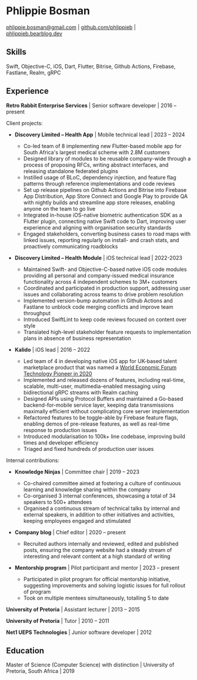 # Phlippie Bosman

[phlippie.bosman@gmail.com](mailto:phlippie.bosman@gmail.com) |
[github.com/phlippieb](https://github.com/phlippieb) |
[phlippieb.bearblog.dev](https://phlippieb.bearblog.dev)

## Skills

Swift, Objective-C, iOS, Dart, Flutter, Bitrise, Github Actions, Firebase, Fastlane, Realm, gRPC <!-- TODO: Any more? Only list skills I'd feel comfortable taking a job in -->

## Experience

**Retro Rabbit Enterprise Services**  | Senior software developer | 2016 – present

Client projects:

- **Discovery Limited – Health App** | Mobile technical lead | 2023 – 2024  
  - Co-led team of 8 implementing new Flutter-based mobile app for South Africa's largest medical scheme with 2.8M customers
  - Designed library of modules to be reusable company-wide through a process of proposing RFCs, writing abstract interfaces, and releasing standalone federated plugins
  - Instilled usage of BLoC, dependency injection, and feature flag patterns through reference implementations and code reviews
  - Set up release pipelines on Github Actions and Bitrise into Firebase App Distribution, App Store Connect and Google Play to provide QA with nightly builds and streamline app store releases, enabling anyone on the team to go live
  - Integrated in-house iOS-native biometric authentication SDK as a Flutter plugin, connecting native Swift code to Dart, improving user experience and aligning with organisation security standards <!--NOTE: Change organisation to organization if applying in US-->
  - Engaged stakeholders, converting business cases to road maps with linked issues, reporting regularly on install- and crash stats, and proactively communicating roadblocks  

- **Discovery Limited – Health Module** | iOS technical lead | 2022-2023
  - Maintained Swift- and Objective-C-based native iOS code modules providing all personal and company-issued medical insurance functionality across 4 independent schemes to 3M+ customers
  - Coordinated and participated in production support, addressing user issues and collaborating across teams to drive problem resolution
  - Implemented version-bump automation in Github Actions and Fastlane to unblock code merging conflicts and improve team throughput
  - Introduced SwiftLint to keep code reviews focused on content over style
  - Translated high-level stakeholder feature requests to implementation plans in absence of business representation

- **Kalido** | iOS lead | 2016 – 2022
  - Led team of 4 in developing native iOS app for UK-based talent marketplace product that was named a [World Economic Forum Technology Pioneer in 2020](https://widgets.weforum.org/techpioneers-2020/kalido/)
  - Implemented and released dozens of features, including real-time, scalable, multi-user, multimedia-enabled messaging using bidirectional gRPC streams with Realm caching
  - Designed APIs using Protocol Buffers and maintained a Go-based backend-for-mobile service layer, keeping data transmissions maximally efficient without complicating core server implementation
  - Refactored features to be toggle-able by Firebase feature flags, enabling demos of pre-release features, as well as real-time response to production issues
  - Introduced modularisation to 100k+ line codebase, improving build times and developer efficiency <!--NOTE: Change modularisation to modularization if applying in US-->
  - Triaged and fixed hundreds of production user issues

Internal contributions:

- **Knowledge Ninjas** | Committee chair | 2019 – 2023  
  - Co-chaired committee aimed at fostering a culture of continuous learning and knowledge sharing within the company
  - Co-organised 3 internal conferences, showcasing a total of 34 speakers to 500+ attendees <!--NOTE: Change organised to organized if applying in US-->
  - Organised a continuous stream of technical talks by internal and external speakers, in addition to other initiatives and activities, keeping employees engaged and stimulated <!--NOTE: Change organised to organized if applying in US-->

- **Company blog** | Chief editor | 2020 – present
  - Recruited authors internally and reviewed, edited and published posts, ensuring the company website had a steady stream of interesting and relevant content at a high standard of writing

- **Mentorship program** | Pilot participant and mentor | 2023 – present
  - Participated in pilot program for official mentorship initiative, suggesting improvements and solving logistic issues for full rollout of program
  - Took on multiple mentees simultaneously, totalling 5 to date

**University of Pretoria** | Assistant lecturer | 2013 – 2015

**University of Pretoria** | Tutor | 2010 – 2011

**Net1 UEPS Technologies** | Junior software developer | 2012 

## Education

Master of Science (Computer Science) with distinction | University of Pretoria, South Africa | 2019 
